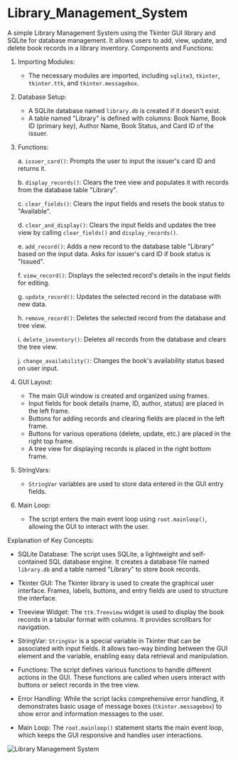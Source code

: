 # Library_Management_System
A simple Library Management System using the Tkinter GUI library and SQLite for database management. It allows users to add, view, update, and delete book records in a library inventory.
Components and Functions:

1. Importing Modules:
    - The necessary modules are imported, including `sqlite3`, `tkinter`, `tkinter.ttk`, and `tkinter.messagebox`.

2. Database Setup:
    - A SQLite database named `library.db` is created if it doesn't exist.
    - A table named "Library" is defined with columns: Book Name, Book ID (primary key), Author Name, Book Status, and Card ID of the issuer.

3. Functions:

    a. `issuer_card()`: Prompts the user to input the issuer's card ID and returns it.
    
    b. `display_records()`: Clears the tree view and populates it with records from the database table "Library".
    
    c. `clear_fields()`: Clears the input fields and resets the book status to "Available".
    
    d. `clear_and_display()`: Clears the input fields and updates the tree view by calling `clear_fields()` and `display_records()`.
    
    e. `add_record()`: Adds a new record to the database table "Library" based on the input data. Asks for issuer's card ID if book status is "Issued".
    
    f. `view_record()`: Displays the selected record's details in the input fields for editing.
    
    g. `update_record()`: Updates the selected record in the database with new data.
    
    h. `remove_record()`: Deletes the selected record from the database and tree view.
    
    i. `delete_inventory()`: Deletes all records from the database and clears the tree view.
    
    j. `change_availability()`: Changes the book's availability status based on user input.
    
4. GUI Layout:

    - The main GUI window is created and organized using frames.
    - Input fields for book details (name, ID, author, status) are placed in the left frame.
    - Buttons for adding records and clearing fields are placed in the left frame.
    - Buttons for various operations (delete, update, etc.) are placed in the right top frame.
    - A tree view for displaying records is placed in the right bottom frame.

5. StringVars:
    - `StringVar` variables are used to store data entered in the GUI entry fields.

6. Main Loop:
    - The script enters the main event loop using `root.mainloop()`, allowing the GUI to interact with the user.

Explanation of Key Concepts:

- SQLite Database: The script uses SQLite, a lightweight and self-contained SQL database engine. It creates a database file named `library.db` and a table named "Library" to store book records.

- Tkinter GUI: The Tkinter library is used to create the graphical user interface. Frames, labels, buttons, and entry fields are used to structure the interface.

- Treeview Widget: The `ttk.Treeview` widget is used to display the book records in a tabular format with columns. It provides scrollbars for navigation.

- StringVar: `StringVar` is a special variable in Tkinter that can be associated with input fields. It allows two-way binding between the GUI element and the variable, enabling easy data retrieval and manipulation.

- Functions: The script defines various functions to handle different actions in the GUI. These functions are called when users interact with buttons or select records in the tree view.

- Error Handling: While the script lacks comprehensive error handling, it demonstrates basic usage of message boxes (`tkinter.messagebox`) to show error and information messages to the user.

- Main Loop: The `root.mainloop()` statement starts the main event loop, which keeps the GUI responsive and handles user interactions.

![Library Management System](https://github.com/atharvaK718/Library_Management_System/assets/126504513/19c81406-6757-4d87-94ec-baa938d59d7e)
